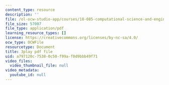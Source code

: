 ```yaml
---
content_type: resource
description: ''
file: /ol-ocw-studio-app/courses/18-085-computational-science-and-engineering-i-fall-2008/a797120c75380c50f99af0d9bbb49f71_Q95lUJagN0A.pdf
file_size: 57007
file_type: application/pdf
learning_resource_types: []
license: https://creativecommons.org/licenses/by-nc-sa/4.0/
ocw_type: OCWFile
resourcetype: Document
title: 3play pdf file
uid: a797120c-7538-0c50-f99a-f0d9bbb49f71
video_files:
  video_thumbnail_file: null
video_metadata:
  youtube_id: null
---
```

